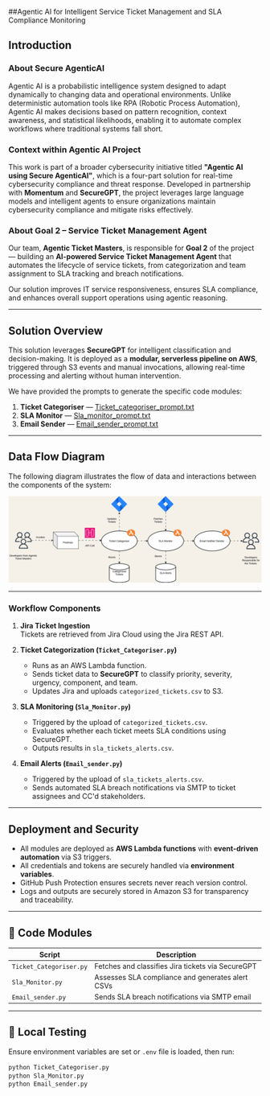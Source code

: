 ##Agentic AI for Intelligent Service Ticket Management and SLA Compliance Monitoring

## Introduction  

### About Secure AgenticAI  

Agentic AI is a probabilistic intelligence system designed to adapt dynamically to changing data and operational environments. Unlike deterministic automation tools like RPA (Robotic Process Automation), Agentic AI makes decisions based on pattern recognition, context awareness, and statistical likelihoods, enabling it to automate complex workflows where traditional systems fall short.

### Context within Agentic AI Project

This work is part of a broader cybersecurity initiative titled **"Agentic AI using Secure AgenticAI"**, which is a four-part solution for real-time cybersecurity compliance and threat response. Developed in partnership with **Momentum** and **SecureGPT**, the project leverages large language models and intelligent agents to ensure organizations maintain cybersecurity compliance and mitigate risks effectively.

### About Goal 2 – Service Ticket Management Agent

Our team, **Agentic Ticket Masters**, is responsible for **Goal 2** of the project — building an **AI-powered Service Ticket Management Agent** that automates the lifecycle of service tickets, from categorization and team assignment to SLA tracking and breach notifications.

Our solution improves IT service responsiveness, ensures SLA compliance, and enhances overall support operations using agentic reasoning.

---

## Solution Overview

This solution leverages **SecureGPT** for intelligent classification and decision-making. It is deployed as a **modular, serverless pipeline on AWS**, triggered through S3 events and manual invocations, allowing real-time processing and alerting without human intervention.


We have provided the prompts to generate the specific code modules:

1. **Ticket Categoriser** — [Ticket_categoriser_prompt.txt](./Ticket_categoriser_prompt.txt)  
2. **SLA Monitor** — [Sla_monitor_prompt.txt](./Sla_monitor_prompt.txt)  
3. **Email Sender** — [Email_sender_prompt.txt](./Email_sender_prompt.txt)
---

##  Data Flow Diagram

The following diagram illustrates the flow of data and interactions between the components of the system:

![Data Flow Diagram](data.svg)

---

###  Workflow Components

1. **Jira Ticket Ingestion**  
   Tickets are retrieved from Jira Cloud using the Jira REST API.

2. **Ticket Categorization (`Ticket_Categoriser.py`)**  
   - Runs as an AWS Lambda function.
   - Sends ticket data to **SecureGPT** to classify priority, severity, urgency, component, and team.
   - Updates Jira and uploads `categorized_tickets.csv` to S3.

3. **SLA Monitoring (`Sla_Monitor.py`)**  
   - Triggered by the upload of `categorized_tickets.csv`.
   - Evaluates whether each ticket meets SLA conditions using SecureGPT.
   - Outputs results in `sla_tickets_alerts.csv`.

4. **Email Alerts (`Email_sender.py`)**  
   - Triggered by the upload of `sla_tickets_alerts.csv`.
   - Sends automated SLA breach notifications via SMTP to ticket assignees and CC'd stakeholders.

---

## Deployment and Security

- All modules are deployed as **AWS Lambda functions** with **event-driven automation** via S3 triggers.
- All credentials and tokens are securely handled via **environment variables**.
- GitHub Push Protection ensures secrets never reach version control.
- Logs and outputs are securely stored in Amazon S3 for transparency and traceability.

---

## 📁 Code Modules

| Script                | Description                                                   |
|------------------------|---------------------------------------------------------------|
| `Ticket_Categoriser.py` | Fetches and classifies Jira tickets via SecureGPT              |
| `Sla_Monitor.py`       | Assesses SLA compliance and generates alert CSVs               |
| `Email_sender.py`      | Sends SLA breach notifications via SMTP email                  |

---

## 🧪 Local Testing

Ensure environment variables are set or `.env` file is loaded, then run:

```bash
python Ticket_Categoriser.py
python Sla_Monitor.py
python Email_sender.py
